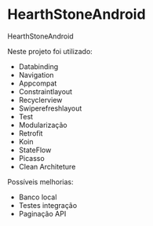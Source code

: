 # HearthStoneAndroid
HearthStoneAndroid

Neste projeto foi utilizado:
- Databinding 
- Navigation
- Appcompat
- Constraintlayout
- Recyclerview
- Swiperefreshlayout
- Test
- Modularização
- Retrofit
- Koin 
- StateFlow
- Picasso
- Clean Architeture

Possíveis melhorias:
- Banco local
- Testes integração
- Paginação API
